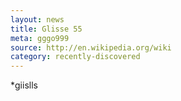 ```yaml
---
layout: news
title: Glisse 55
meta: gggo999
source: http://en.wikipedia.org/wiki
category: recently-discovered
---
```


*giislls